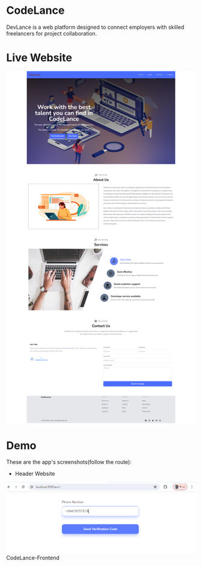 # CodeLance
DevLance is a web platform designed to connect employers with skilled freelancers for project collaboration.

# Live Website
![live website](./frontend/public/asset/CodeLance-Frontend.png)


# Demo

These are the app's screenshots(follow the route):

- Header Website

![Header](./frontend/public/asset/1.png)
CodeLance-Frontend
